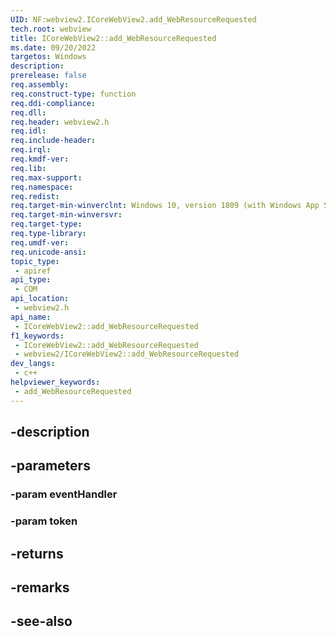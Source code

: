 ```yaml
---
UID: NF:webview2.ICoreWebView2.add_WebResourceRequested
tech.root: webview
title: ICoreWebView2::add_WebResourceRequested
ms.date: 09/20/2022
targetos: Windows
description: 
prerelease: false
req.assembly: 
req.construct-type: function
req.ddi-compliance: 
req.dll: 
req.header: webview2.h
req.idl: 
req.include-header: 
req.irql: 
req.kmdf-ver: 
req.lib: 
req.max-support: 
req.namespace: 
req.redist: 
req.target-min-winverclnt: Windows 10, version 1809 (with Windows App SDK 1.1 or later)
req.target-min-winversvr: 
req.target-type: 
req.type-library: 
req.umdf-ver: 
req.unicode-ansi: 
topic_type:
 - apiref
api_type:
 - COM
api_location:
 - webview2.h
api_name:
 - ICoreWebView2::add_WebResourceRequested
f1_keywords:
 - ICoreWebView2::add_WebResourceRequested
 - webview2/ICoreWebView2::add_WebResourceRequested
dev_langs:
 - c++
helpviewer_keywords:
 - add_WebResourceRequested
---
```


## -description

## -parameters

### -param eventHandler

### -param token

## -returns

## -remarks

## -see-also

